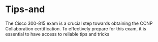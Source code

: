 # Tips-and
The Cisco 300-815 exam is a crucial step towards obtaining the CCNP Collaboration certification. To effectively prepare for this exam, it is essential to have access to reliable tips and tricks 
